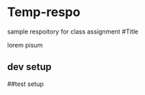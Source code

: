 # Temp-respo
sample respoitory for class assignment 
#Title

lorem pisum

## dev setup

##test setup

